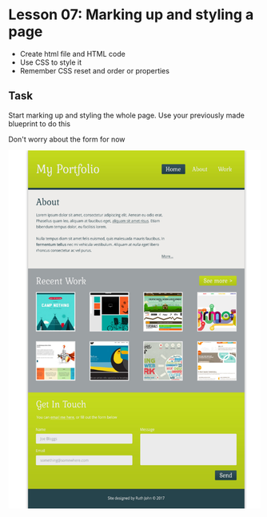# Lesson 07: Marking up and styling a page

- Create html file and HTML code
- Use CSS to style it
- Remember CSS reset and order or properties

## Task

Start marking up and styling the whole page. Use your previously made blueprint to do this

Don't worry about the form for now

![An image of a layout to practise HTML and CSS](homepage.jpg)